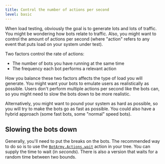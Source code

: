 ```yaml
---
title: Control the number of actions per second
level: basic
---
```


When load testing, obviously the goal is to generate lots and lots of traffic. You
might be wondering how bots relate to traffic. Also, you might want to control the
amount of actions per second (where "action" refers to any event that puts load on
your system under test).

Two factors control the rate of actions:

- The number of bots you have running at the same time
- The frequency each bot performs a relevant action

How you balance these two factors affects the type of load you will generate. You
might want your bots to emulate users as realistically as possible. Users don't
perform multiple actions per second like the bots can, so you might need to slow the
bots down to be more realistic.

Alternatively, you might want to pound your system as hard as possible, so you will
try to make the bots go as fast as possible. You could also have a hybrid approach
(some fast bots, some "normal" speed bots).

## Slowing the bots down

Generally, you'll need to put the breaks on the bots. The recommended way to do so
is to use the [`BotArmy.Actions.wait`][1] action in your tree. You can supply the
time to wait (in _seconds_). There is also a version that waits for a random time
between two bounds.

[1]: https://hexdocs.pm/bot_army/1.0.0/BotArmy.Actions.html#wait/2
